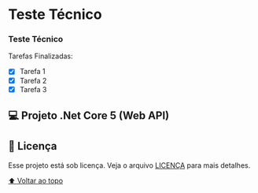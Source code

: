 # Teste Técnico

### Teste Técnico

Tarefas Finalizadas:

- [x] Tarefa 1
- [x] Tarefa 2
- [x] Tarefa 3

## 💻 Projeto .Net Core 5 (Web API)

<teste-tecnico>

## 📝 Licença

Esse projeto está sob licença. Veja o arquivo [LICENÇA](LICENSE.md) para mais detalhes.

[⬆ Voltar ao topo](#teste-tecnico)<br>
